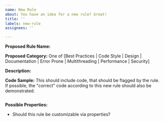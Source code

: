 ```yaml
---
name: New Rule
about: You have an idea for a new rule? Great!
title: ''
labels: new-rule
assignees: ''

---
```

<!-- Please, prefix the report title with the language it applies to within brackets, such as [java] or [apex] -->

**Proposed Rule Name:**

**Proposed Category:** One of [Best Practices | Code Style | Design | Documentation | Error Prone | Multithreading | Performance | Security]

**Description:**

**Code Sample:** This should include code, that should be flagged by the rule. If possible, the "correct" code
according to this new rule should also be demonstrated.

```

```

**Possible Properties:**

*   Should this rule be customizable via properties?


